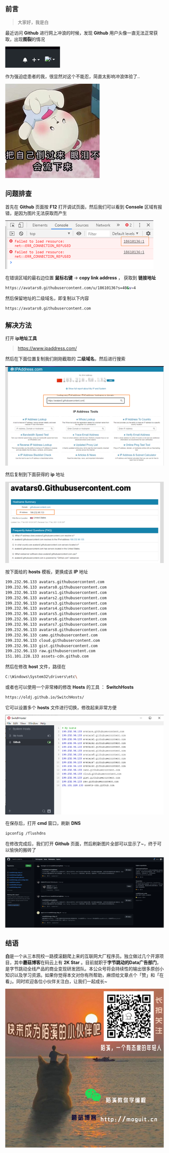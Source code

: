 ## 前言

> 大家好，我是白

最近访问 **Github** 进行网上冲浪的时候，发现 **Github** 用户头像一直无法正常获取，出现**图裂**的情况

![img](images/1575554895914.png)

作为强迫症患者的我，很显然对这个不能忍，简直太影响冲浪体验了..

![image-20210201090949416](images/image-20210201090949416.png)

## 问题排查

首先在 **Github** 页面按 **F12** 打开调试页面，然后我们可以看到 **Console** 区域有报错，是因为图片无法获取而产生

![img](images/1575555050690.png)

在错误区域的最右边位置 **鼠标右键** -> **copy link address** ， 获取到 **链接地址**

```bash
https://avatars0.githubusercontent.com/u/18610136?s=40&v=4
```

然后保留地址的二级域名，即复制以下内容

```bash
https://avatars0.githubusercontent.com
```

## 解决方法

打开 **ip地址工具**

> https://www.ipaddress.com/

然后在下面位置复制我们刚刚截取的 **二级域名**，然后进行搜索

![image-20210207213920502](images/image-20210207213920502.png)

然后复制到下面获得的 **ip** 地址

![image-20210207213952410](images/image-20210207213952410.png)

按下面给的 **hosts** 模板，更换成该 **IP** 地址

```bash
199.232.96.133 avatars.githubusercontent.com
199.232.96.133 avatars0.githubusercontent.com
199.232.96.133 avatars1.githubusercontent.com
199.232.96.133 avatars2.githubusercontent.com
199.232.96.133 avatars3.githubusercontent.com
199.232.96.133 avatars4.githubusercontent.com
199.232.96.133 avatars5.githubusercontent.com
199.232.96.133 avatars6.githubusercontent.com
199.232.96.133 avatars7.githubusercontent.com
199.232.96.133 avatars8.githubusercontent.com
199.232.96.133 camo.githubusercontent.com
199.232.96.133 cloud.githubusercontent.com
199.232.96.133 gist.githubusercontent.com
199.232.96.133 raw.githubusercontent.com
151.101.228.133 assets-cdn.github.com
```

然后在修改 **host** 文件，路径在

```bash
C:\Windows\System32\drivers\etc\
```

或者也可以使用一个非常棒的修改 **Hosts** 的工具 ： **SwitchHosts**

```bash
https://oldj.github.io/SwitchHosts/
```

它可以设置多个 **hosts** 文件进行切换，修改起来非常方便

![image-20210207214324948](images/image-20210207214324948.png)

在保存后，打开 **cmd** 窗口，刷新 **DNS**

```bash
ipconfig /flushdns
```

在修改完成后，我们打开 **Github** 页面，然后刷新图片全部可以显示了~，终于可以愉快的搬砖了

![image-20210207215053737](images/image-20210207215053737.png)

## 结语

**白**是一个从三本院校一路摸滚翻爬上来的互联网大厂程序员。独立做过几个开源项目，其中**蘑菇博客**在码云上有 **2K Star** 。目前就职于**字节跳动的Data广告部门**，是字节跳动全线产品的商业变现研发团队。本公众号将会持续性的输出很多原创小知识以及学习资源。如果你觉得本文对你有所帮助，麻烦给文章点个「赞」和「在看」。同时欢迎各位小伙伴关注白，让我们一起成长~

![和白一起学编程](images/image-20210122092846701.png)